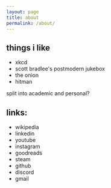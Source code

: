 ```yaml
---
layout: page
title: about
permalink: /about/
---
```

## things i like
- xkcd
- scott bradlee's postmodern jukebox
- the onion
- hitman

split into academic and personal?

## links:
- wikipedia
- linkedin
- youtube
- instagram
- goodreads
- steam
- github
- discord
- gmail
